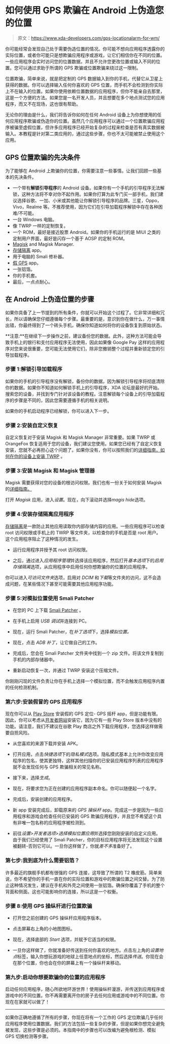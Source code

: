 # 如何使用 GPS 欺骗在 Android 上伪造您的位置

> 原文：<https://www.xda-developers.com/gps-locationalarm-for-wm/>

你可能经常会发现自己处于需要伪造位置的情况。你可能不想向应用程序透露你的实际位置，或者你可能只是想欺骗应用程序或游戏，让它们相信你在不同的位置。一些应用程序会实时访问您的位置数据，并且不允许您更改位置或输入不同的位置。您可以通过求助于所谓的 GPS 欺骗或位置欺骗来绕过这一限制。

位置欺骗，简单来说，就是把定制的 GPS 数据输入到你的手机，代替它从卫星上获得的数据。你可以选择输入任何你喜欢的 GPS 位置，而手机不会检测到你实际上不在输入的位置。如果你使用依赖位置数据的应用程序，但你不能亲自去那里，这是一个方便的方法。如果您是一名开发人员，并且想要在多个地点测试您的应用程序，而又不在现场，这也很有帮助。

无论你的理由是什么，我们将告诉你如何在任何 Android 设备上为你想使用的任何应用程序欺骗或伪造你的位置。虽然几个应用程序可以通过一个位置欺骗应用程序被骗至虚假位置，但许多应用程序已经开始复杂的过程来检查是否有真实数据被输入。本教程是针对第二类应用的，通过这些步骤，你也不太可能被禁止使用这个应用。

## GPS 位置欺骗的先决条件

为了能够在 Android 上欺骗你的位置，你需要注意一些事情。让我们回顾一些基本的先决条件。

*   一个带有**解锁引导程序**的 Android 设备。如果你有一个手机的引导程序无法解锁，这种方法将不幸对你不起作用。如果你打算为此专门买一部手机，我们建议选择谷歌、一加、小米或其他能让你解锁引导程序的品牌。三星，Oppo，Vivo，Realme 等。不推荐使用，因为它们在引导加载程序解锁中存在各种困难/不可能。
*   一台 Windows 电脑。
*   像 TWRP 一样的定制恢复。
*   一个 ROM，最好是接近股票 Android。如果你的手机运行的是 MIUI 之类的定制用户界面，最好是闪存一个基于 AOSP 的定制 ROM。
*   [Magisk](https://github.com/topjohnwu/Magisk/releases) and Magisk Manager.
*   [存储隔离](https://play.google.com/store/apps/details?id=moe.shizuku.redirectstorage) app。
*   用于电脑的 Smali 修补器。
*   [假 GPS](http://gpsjoystick.theappninjas.com/faq/) app。
*   一张铝箔。
*   你的手机套。
*   最后，一点点耐心。

## 在 Android 上伪造位置的步骤

如果你具备了上一节提到的所有条件，你就可以开始这个过程了。它非常详细和冗长，所以请确保您仔细遵循每个步骤。最重要的是，意识到你在做什么，万一事情出错，你最终得到了一个砖头手机，确保你知道如何将你的设备恢复到原始状态。

**注意:**在继续下一步操作之前，建议备份您的数据。此外，这种方法可能会导致手机上的银行和支付应用程序无法使用，因此如果像 Google Pay 这样的应用程序对您来说很重要，您可能无法使用它们，除非您撤销整个过程并重新锁定您的引导加载程序。

### 步骤 1:解锁引导加载程序

如果你的手机的引导程序没有解锁，备份你的数据，因为解锁引导程序将彻底清除你的数据。如果你不知道如何解锁手机上的引导程序，XDA 论坛是最好的开始。搜索您的设备，并找到专门针对该设备的教程。注意解锁每个设备上的引导加载程序的步骤是不同的，因此您需要遵循手机的相关说明。

如果你的手机启动程序已经解锁，你可以进入下一步。

### 步骤 2:安装自定义恢复

自定义恢复对于安装 Magisk 和 Magisk Manager 非常重要。如果 TWRP 或 OrangeFox 恢复适用于您的设备，我们建议您使用。如果您已经有了自定义恢复安装，您就不必再担心这个问题了。如果你没有，你可以按照我们的[详细指南，如何在你的设备上安装 TWRP](https://www.xda-developers.com/how-to-install-twrp/) 。

### 步骤 3:安装 Magisk 和 Magisk 管理器

Magisk 需要获得对您的设备的根访问权限。我们也有一份关于如何安装 Magisk 的[详细指南。](https://www.xda-developers.com/how-to-install-magisk/)

打开 *Magisk* 应用，进入*设置*。现在，向下滚动并选择*magis hide*选项。

### 步骤 4:安装存储隔离应用程序

[存储隔离](https://play.google.com/store/apps/details?id=moe.shizuku.redirectstorage)是一款防止其他应用读取你内部存储内容的应用。一些应用程序可以检查 root 访问权限或手机上的 TWRP 等文件夹，以检查你的手机是否是 root 用户。这个应用程序阻止了这种情况的发生。

*   运行应用程序并授予其 root 访问权限。

*   之后，通过进入*应用程序管理*并选择该应用程序，然后打开*基本选项*下的*启用存储隔离*选项，从应用程序中启用任何你想欺骗你的位置的应用程序。

你可以进入*可访问文件夹*选项，启用对 *DCIM* 和*下载*等文件夹的访问，这不会造成问题，在某些情况下甚至可能需要其他应用程序功能。

### 步骤 5:对模拟位置使用 Smali Patcher

*   在您的 PC 上下载 [Smali Patcher](https://forum.xda-developers.com/t/module-smali-patcher-7-3.3680053/) 。
*   在手机上启用 *USB 调试*并连接到 PC。
*   现在，运行 Smali Patcher，在*补丁选项*下，选择*模拟位置。*
*   现在，点击 *ADB 补丁*，让它做自己的工作。

*   完成后，您会在 Smali Patcher 文件夹中找到一个 zip 文件。将该文件复制到手机的内部存储器中。
*   重新启动恢复一次，并通过 TWRP 安装这个压缩文件。

你刚刚闪现的文件负责让你在手机上选择一个模拟位置，而不会触发应用程序内置的任何检测机制。

### 第六步:安装假冒的 GPS 应用程序

现在你可以从 [Play Store](https://play.google.com/store/apps/details?id=com.theappninjas.fakegpsjoystick) 安装假的 GPS 定位- GPS 摇杆 app，但是功能有限。因此，你可以考虑从[开发者网站](http://gpsjoystick.theappninjas.com/faq/)安装它，因为它有一些 Play Store 版本中没有的功能。请注意，我们不建议在谷歌 Play 商店之外下载应用程序，您选择这样做需要自担风险。

*   从您喜欢的来源下载并安装 APK。

*   打开应用，点击*快捷选项*下的*隐私模式*选项。隐私模式基本上允许你改变应用程序的包名，使其更独特，这样其他扫描你的已安装应用程序列表的应用程序就不会发现任何与 GPS 欺骗相关的常见名称。
*   接下来，选择*生成*。

*   现在，将要求您为正在创建的应用程序副本命名。你可以随便起一个名字。
*   完成后，安装创建的应用程序。
*   新 app 安装完成后，卸载原来的 *GPS 操纵杆* app。完成这一步是因为一些应用程序和游戏会检查任何已安装的 GPS 欺骗应用程序，并且您不希望这个具有非唯一包名称的应用程序被检测到。

*   前往*设置>开发者选项>选择模拟位置应用*并选择您刚刚安装的自定义应用。由于我们已经使用了 Smali Patcher，你的目标应用程序将无法发现这个设置被翻转-否则它可以。一旦你这样做了，你就*差不多*准备好了。

### 第七步:我到底为什么需要铝箔？

许多最近的旗舰手机都有很强的 GPS 连接，这导致了所谓的 T2 橡皮筋。简单来说，你不希望你的手机一直在你的实际位置和游戏中的欺骗位置之间交替。为了防止这种情况发生，建议在手机和外壳之间使用一张铝箔。确保你覆盖了手机的整个背面和侧面。这也可能影响你的连接，所以这是一个权衡。

### 步骤 8:使用 GPS 操纵杆进行位置欺骗

*   打开您之前创建的 GPS 操纵杆应用程序版本。
*   点击屏幕右上角的小地图图标。
*   现在，选择底部的 *Start* 选项，并赋予它适当的权限。

*   一旦你这样做了，你就准备好传送到任何你喜欢的地方。点击左上角的*设置地点*标签，输入你想玩游戏的地球上任意地点的坐标，然后选择*传送*。你现在会在那个位置，你也会在你的屏幕上有一个操纵杆来移动。

### 第九步:启动你想要欺骗你的位置的应用程序

启动任何应用程序，随心所欲地环游世界！使用操纵杆漫游，并传送到应用程序或游戏中的不同位置。你不再需要离开你的房子去任何应用或游戏中的不同位置。你现在在家就可以做了！

* * *

如果你正确地遵循了所有的步骤，你现在将有一个工作的 GPS 定位欺骗几乎任何应用程序使用位置数据。我们的方法包括一些复杂的步骤，但是如果你想完全避免被发现，这些步骤是必须的。本指南中的步骤也可以改编为避免根检测、模拟 GPS 切换检测等步骤。